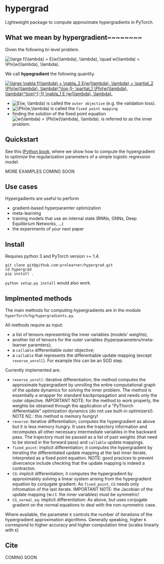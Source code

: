 # hypergrad

Lightweight package to compute approximate hypergradients in PyTorch.

## What we mean by hypergradient~~~~~~~~
Given the following bi-level problem.

<img src="https://latex.codecogs.com/gif.latex?\large&space;f(\lambda)&space;=&space;E(w(\lambda),&space;\lambda),&space;\quad&space;w(\lambda)&space;=&space;\Phi(w(\lambda),&space;\lambda)." title="\large f(\lambda) = E(w(\lambda), \lambda), \quad w(\lambda) = \Phi(w(\lambda), \lambda)." />

We call **hypegradient** the following quantity.

<a href="https://www.codecogs.com/eqnedit.php?latex=\large&space;\nabla&space;f(\lambda)&space;=&space;\nabla_2&space;E(w(\lambda),&space;\lambda)&space;&plus;&space;\partial_2&space;\Phi(w(\lambda),&space;\lambda)^\top&space;(I-&space;\partial_1&space;\Phi(w(\lambda),&space;\lambda)^\top)^{-1}&space;\nabla_1&space;E&space;(w(\lambda),&space;\lambda)." target="_blank"><img src="https://latex.codecogs.com/gif.latex?\large&space;\nabla&space;f(\lambda)&space;=&space;\nabla_2&space;E(w(\lambda),&space;\lambda)&space;&plus;&space;\partial_2&space;\Phi(w(\lambda),&space;\lambda)^\top&space;(I-&space;\partial_1&space;\Phi(w(\lambda),&space;\lambda)^\top)^{-1}&space;\nabla_1&space;E&space;(w(\lambda),&space;\lambda)." title="\large \nabla f(\lambda) = \nabla_2 E(w(\lambda), \lambda) + \partial_2 \Phi(w(\lambda), \lambda)^\top (I- \partial_1 \Phi(w(\lambda), \lambda)^\top)^{-1} \nabla_1 E (w(\lambda), \lambda)." /></a>

* <img src="https://latex.codecogs.com/gif.latex?E(w,&space;\lambda)" title="E(w, \lambda)" /> is called the `outer objective` (e.g. the validation loss).
* <img src="https://latex.codecogs.com/gif.latex?\Phi(w,\lambda)" title="\Phi(w,\lambda)" /> is called the `fixed point mapping`
* finding the solution of the fixed point equation <img src="https://latex.codecogs.com/gif.latex?w(\lambda)&space;=&space;\Phi(w(\lambda),&space;\lambda)." title="w(\lambda) = \Phi(w(\lambda), \lambda)." /> is referred to as the inner problem.


## Quickstart

See this [IPython book](https://github.com/prolearner/hyperTorch/blob/master/examples/logistic_regression.ipynb), where we show how to compute the hypergradient to optimize the regularization parameters of a simple logistic regression model.

MORE EXAMPLES COMING SOON

## Use cases

Hypergadients are useful to perform
- gradient-based hyperparamter optimization
- meta-learning
- training models that use an internal state (RNNs, GNNs, Deep Equilibrium Networks, ...) 
- the experiments of your next paper

## Install
Requires python 3 and PyTorch version >= 1.4.

```
git clone git@github.com:prolearner/hypergrad.git
cd hypergrad
pip install .
```
`python setup.py install` would also work.

## Implmented methods

The main methods for computing hypergradients are in the module `hyperTorch/hg/hypergradients.py`. 

All methods require as input:
- a list of tensors representing the inner variables (models' weights);
- another list of tensors for the outer variables (hyperparameters/meta-learner paramters);
- a `callable` differentiable outer objective;
- a `callable` that represents the differentiable update mapping (except `reverse_unroll`). For example this can be an SGD step.  

Currently implemented are:
- `reverse_unroll`: iterative differentiation; the method computes the approximate hypergradient by unrolling the entire computational graph of the update dynamics for solving the inner problem. The method is essentially a wrapper for standard backpropagation and needs only the outer objective. IMPORTANT NOTE: for the method to work properly, the weights be obtained through the application of a "PyThorch differentiable" optimization dynamics (do not use built-in optimizers!). NOTE N2.: this method is memory hungry!
- `reverse`: iterative differentiation; computes the hypergradient as above but it is less memory hungry. It uses the trajectory information and recomputes all other necessary intermediate variables in the backward pass. The trajectory must be passed as a list of past weights (that need to be stored in the forward pass) and `callable` update mappings.
- `fixed_point`: implicit differentiation; it computes the hypergradient by iterating the differentiated update mapping at the last inner iterate, interpreted as a fixed point equation. NOTE: good pracices to prevent divercence include checking that the update mapping is indeed a contracton.        
- `CG`: implicit differentiation; it computes the hypergradient by approximately solving a linear system arising from the hypergradient equation by conjugate gradient. As `fixed_point`, `CG` needs only infromation of the last iterate. IMPORTANT N0TE: the Jacobian of the update mapping (w.r.t. the inner variables) must be symmetric!
- `CG_normal_eq`: implicit differentiation: As above, but uses conjugate gradient on the normal equations to deal with the non-symmetric case.  

Where available, the parameter `K` controls the number of iterations of the  hypergradient approximation algorithms.
Generally speaking, higher `K` correspond to higher accuracy and higher computation time (scales linearly with `K`)

## Cite

COMING SOON

